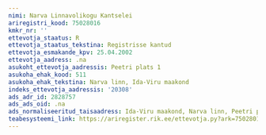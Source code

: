 ```yaml
---
nimi: Narva Linnavolikogu Kantselei
ariregistri_kood: 75028016
kmkr_nr: ''
ettevotja_staatus: R
ettevotja_staatus_tekstina: Registrisse kantud
ettevotja_esmakande_kpv: 25.04.2002
ettevotja_aadress: .na
asukoht_ettevotja_aadressis: Peetri plats 1
asukoha_ehak_kood: 511
asukoha_ehak_tekstina: Narva linn, Ida-Viru maakond
indeks_ettevotja_aadressis: '20308'
ads_adr_id: 2828757
ads_ads_oid: .na
ads_normaliseeritud_taisaadress: Ida-Viru maakond, Narva linn, Peetri plats 1
teabesysteemi_link: https://ariregister.rik.ee/ettevotja.py?ark=75028016&ref=rekvisiidid
---
```

